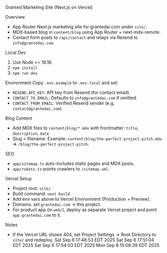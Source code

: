 Granted Marketing Site (Next.js on Vercel)

Overview
- App Router Next.js marketing site for grantedai.com under `site/`.
- MDX-based blog in `content/blog` using App Router + next-mdx-remote.
- Contact form posts to `/api/contact` and relays via Resend to `info@grantedai.com`.

Local Dev
1) Use Node >= 18.18.
2) `npm install`
3) `npm run dev`

Environment
Copy `.env.example` to `.env.local` and set:
- `RESEND_API_KEY`: API key from Resend (for contact email).
- `CONTACT_TO_EMAIL`: Defaults to `info@grantedai.com` if omitted.
- `CONTACT_FROM_EMAIL`: Verified Resend sender (e.g. `contact@grantedai.com`).

Blog Content
- Add MDX files to `content/blog/*.mdx` with frontmatter: `title`, `description`, `date`.
- Slug = filename. Example: `content/blog/the-perfect-project-pitch.mdx` => `/blog/the-perfect-project-pitch`.

SEO
- `app/sitemap.ts` auto-includes static pages and MDX posts.
- `app/robots.ts` points crawlers to `/sitemap.xml`.

Vercel Setup
- Project root: `site/`.
- Build command: `next build`.
- Add env vars above to Vercel Environment (Production + Preview).
- Domains: set `grantedai.com` -> this project.
- For product app (in `web/`), deploy as separate Vercel project and point `app.grantedai.com` to it.

Notes
- If the Vercel URL shows 404, set Project Settings → Root Directory to `site/` and redeploy.
Sat Sep  6 17:48:53 EDT 2025
Sat Sep  6 17:51:04 EDT 2025
Sat Sep  6 17:54:03 EDT 2025
Mon Sep  8 15:08:39 EDT 2025
